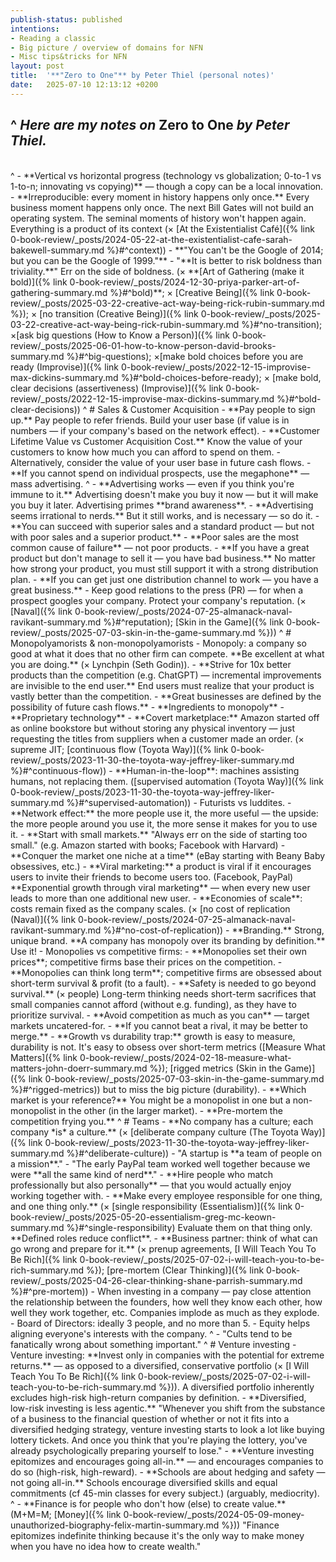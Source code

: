 ```yaml
---
publish-status: published
intentions:
- Reading a classic
- Big picture / overview of domains for NFN
- Misc tips&tricks for NFN
layout: post
title:  '**"Zero to One"** by Peter Thiel (personal notes)'
date:   2025-07-10 12:13:12 +0200
---
```

^
*Here are my notes on* Zero to One *by Peter Thiel.*
<br>
---
<br>
^
- **Vertical vs horizontal progress (technology vs globalization; 0-to-1 vs 1-to-n; innovating vs copying)** — though a copy can be a local innovation.
- **Irreproducible: every moment in history happens only once.** Every business moment happens only once. The next Bill Gates will not build an operating system. The seminal moments of history won't happen again. Everything is a product of its context (× [At the Existentialist Café]({% link 0-book-review/_posts/2024-05-22-at-the-existentialist-cafe-sarah-bakewell-summary.md %}#^context))
	- **"You can't be the Google of 2014; but you can be the Google of 1999."**
- "**It is better to risk boldness than triviality.**" Err on the side of boldness. (× **[Art of Gathering (make it bold)]({% link 0-book-review/_posts/2024-12-30-priya-parker-art-of-gathering-summary.md %}#^bold)**; × [Creative Being]({% link 0-book-review/_posts/2025-03-22-creative-act-way-being-rick-rubin-summary.md %}); × [no transition (Creative Being)]({% link 0-book-review/_posts/2025-03-22-creative-act-way-being-rick-rubin-summary.md %}#^no-transition);  ×[ask big questions (How to Know a Person)]({% link 0-book-review/_posts/2025-06-01-how-to-know-person-david-brooks-summary.md %}#^big-questions);  ×[make bold choices before you are ready (Improvise)]({% link 0-book-review/_posts/2022-12-15-improvise-max-dickins-summary.md %}#^bold-choices-before-ready); × [make bold, clear decisions (assertiveness) (Improvise)]({% link 0-book-review/_posts/2022-12-15-improvise-max-dickins-summary.md %}#^bold-clear-decisions))
^
# Sales & Customer Acquisition
- **Pay people to sign up.** Pay people to refer friends. Build your user base (if value is in numbers — if your company's based on the network effect).
- **Customer Lifetime Value vs Customer Acquisition Cost.** Know the value of your customers to know how much you can afford to spend on them.
	- Alternatively, consider the value of your user base in future cash flows.
- **If you cannot spend on individual prospects, use the megaphone** — mass advertising.
^
- **Advertising works — even if you think you're immune to it.** Advertising doesn't make you buy it now — but it will make you buy it later. Advertising primes **brand awareness**.
- **Advertising seems irrational to nerds.** But it still works, and is necessary — so do it.
- **You can succeed with superior sales and a standard product — but not with poor sales and a superior product.**
	- **Poor sales are the most common cause of failure** — not poor products.
	- **If you have a great product but don't manage to sell it — you have bad business.** No matter how strong your product, you must still support it with a strong distribution plan.
		- **If you can get just one distribution channel to work — you have a great business.**
- Keep good relations to the press (PR) — for when a prospect googles your company. Protect your company's reputation. (× [Naval]({% link 0-book-review/_posts/2024-07-25-almanack-naval-ravikant-summary.md %}#^reputation); [Skin in the Game]({% link 0-book-review/_posts/2025-07-03-skin-in-the-game-summary.md %}))
^
# Monopolyamorists & non-monopolyamorists
- Monopoly: a company so good at what it does that no other firm can compete. **Be excellent at what you are doing.** (× Lynchpin (Seth Godin)).
	- **Strive for 10x better products than the competition (e.g. ChatGPT) — incremental improvements are invisible to the end user.** End users must realize that your product is vastly better than the competition.
	- **Great businesses are defined by the possibility of future cash flows.**
- **Ingredients to monopoly**
	- **Proprietary technology**
		- **Covert marketplace:** Amazon started off as online bookstore but without storing any physical inventory — just requesting the titles from suppliers when a customer made an order. (× supreme JIT; [continuous flow (Toyota Way)]({% link 0-book-review/_posts/2023-11-30-the-toyota-way-jeffrey-liker-summary.md %}#^continuous-flow))
		- **Human-in-the-loop**: machines assisting humans, not replacing them. ([supervised automation (Toyota Way)]({% link 0-book-review/_posts/2023-11-30-the-toyota-way-jeffrey-liker-summary.md %}#^supervised-automation))
		- Futurists vs luddites.
	- **Network effect:** the more people use it, the more useful — the upside: the more people around you use it, the more sense it makes for you to use it.
		- **Start with small markets.** "Always err on the side of starting too small." (e.g. Amazon started with books; Facebook with Harvard)
			- **Conquer the market one niche at a time** (eBay starting with Beany Baby obsessives, etc.)
		- **Viral marketing:** a product is viral if it encourages users to invite their friends to become users too. (Facebook, PayPal) **Exponential growth through viral marketing** — when every new user leads to more than one additional new user.
	- **Economies of scale**: costs remain fixed as the company scales. (× [no cost of replication (Naval)]({% link 0-book-review/_posts/2024-07-25-almanack-naval-ravikant-summary.md %}#^no-cost-of-replication))
	- **Branding.** Strong, unique brand. **A company has monopoly over its branding by definition.** Use it!
- Monopolies vs competitive firms:
	- **Monopolies set their own prices**; competitive firms base their prices on the competition.
	- **Monopolies can think long term**; competitive firms are obsessed about short-term survival & profit (to a fault).
		- **Safety is needed to go beyond survival.** (× people) Long-term thinking needs short-term sacrifices that small companies cannot afford (without e.g. funding), as they have to prioritize survival.
- **Avoid competition as much as you can** — target markets uncatered-for.
	- **If you cannot beat a rival, it may be better to merge.**
- **Growth vs durability trap:** growth is easy to measure, durability is not. It's easy to obsess over short-term metrics ([Measure What Matters]({% link 0-book-review/_posts/2024-02-18-measure-what-matters-john-doerr-summary.md %}); [rigged metrics (Skin in the Game)]({% link 0-book-review/_posts/2025-07-03-skin-in-the-game-summary.md %}#^rigged-metrics)) but to miss the big picture (durability).
- **Which market is your reference?** You might be a monopolist in one but a non-monopolist in the other (in the larger market).
- **Pre-mortem the competition frying you.**
^
# Teams
- **No company has a culture; each company *is* a culture.** (× [deliberate company culture (The Toyota Way)]({% link 0-book-review/_posts/2023-11-30-the-toyota-way-jeffrey-liker-summary.md %}#^deliberate-culture))
	- "A startup is **a team of people on a mission**."
	- "The early PayPal team worked well together because we were **all the same kind of nerd**."
- **Hire people who match professionally but also personally** — that you would actually enjoy working together with.
- **Make every employee responsible for one thing, and one thing only.** (× [single responsibility (Essentialism)]({% link 0-book-review/_posts/2025-05-20-essentialism-greg-mc-keown-summary.md %}#^single-responsibility) Evaluate them on that thing only. **Defined roles reduce conflict**.
- **Business partner: think of what can go wrong and prepare for it.** (× prenup agreements, [I Will Teach You To Be Rich]({% link 0-book-review/_posts/2025-07-02-i-will-teach-you-to-be-rich-summary.md %}); [pre-mortem (Clear Thinking)]({% link 0-book-review/_posts/2025-04-26-clear-thinking-shane-parrish-summary.md %}#^pre-mortem))
	- When investing in a company — pay close attention the relationship between the founders, how well they know each other, how well they work together, etc. Companies implode as much as they explode.
- Board of Directors: ideally 3 people, and no more than 5.
- Equity helps aligning everyone's interests with the company.
^
- "Cults tend to be fanatically wrong about something important."
^
# Venture investing
- Venture investing: **Invest only in companies with the potential for extreme returns.** — as opposed to a diversified, conservative portfolio (× [I Will Teach You To Be Rich]({% link 0-book-review/_posts/2025-07-02-i-will-teach-you-to-be-rich-summary.md %})). A diversified portfolio inherently excludes high-risk high-return companies by definition.
	- **Diversified, low-risk investing is less agentic.** "Whenever you shift from the substance of a business to the financial question of whether or not it fits into a diversified hedging strategy, venture investing starts to look a lot like buying lottery tickets. And once you think that you're playing the lottery, you've already psychologically preparing yourself to lose."
- **Venture investing epitomizes and encourages going all-in.** — and encourages companies to do so (high-risk, high-reward).
	- **Schools are about hedging and safety — not going all-in.** Schools encourage diversified skills and equal commitments (cf 45-min classes for every subject.) (arguably, mediocrity).
^
- **Finance is for people who don't how (else) to create value.** (M+M=M; [Money]({% link 0-book-review/_posts/2024-05-09-money-unauthorized-biography-felix-martin-summary.md %})) "Finance epitomizes indefinite thinking because it's the only way to make money when you have no idea how to create wealth."